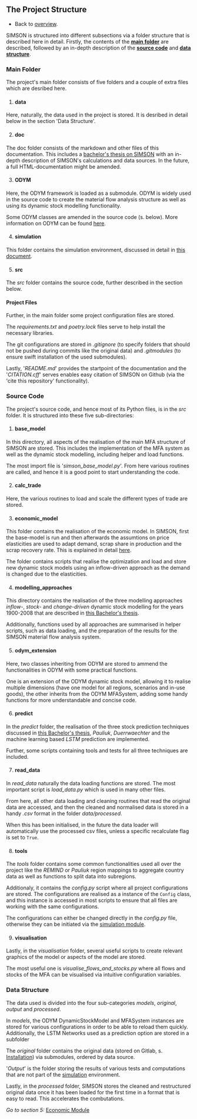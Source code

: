 ## The Project Structure

- Back to [overview](../README.md).

SIMSON is structured into different subsections via a folder structure that is described here in detail.
Firstly, the contents of the [**main folder**](#main-folder) are described, followed by an in-depth description
of the [**source code**](#source-code) and [**data structure**](#data-structure).

### Main Folder

The project's main folder consists of five folders and a couple of extra files which are desribed here.

1. #### data

Here, naturally, the data used in the project is stored. It is desribed in detail below 
in the section 'Data Structure'.

2. #### doc

The doc folder consists of the markdown and other files of this documentation.
This includes a [bachelor's thesis on SIMSON](bachelor.hosak.pdf) with an in-depth description
of SIMSON's calculations and data sources.
In the future, a full HTML-documentation might be amended.

3. #### ODYM

Here, the ODYM framework is loaded as a submodule. ODYM is widely used in the source code
to create the material flow analysis structure as well as using its dynamic stock modelling functionality. 

Some ODYM classes are amended in the source code (s. below). More information on ODYM can be found 
[here](https://github.com/IndEcol/ODYM).

4. #### simulation

This folder contains the simulation environment, discussed in detail
in [this document](../Simulation.md).

5. #### src

The *src* folder contains the source code, further described in the section below.

#### Project Files

Further, in the main folder some project configuration files are stored.

The *requirements.txt* and *poetry.lock* files serve to help install the necessary libraries.

The git configurations are stored in *.gitignore* (to specify folders that should not be 
pushed during commits like the original data)  and *.gitmodules* (to ensure swift installation of the used submodules).

Lastly, '*README.md*' provides the startpoint of the documentation
and the '*CITATION.cff*' serves enables easy citation of SIMSON on Github (via the 'cite this repository' functionality).

### Source Code

The project's source code, and hence most of its Python files, 
is in the *src* folder. It is structured into these five sub-directories:

1. #### base_model

In this directory, all aspects of the realisation of the main MFA structure of 
SIMSON are stored. This includes the implementation of the MFA system as well as
the dynamic stock modelling, including helper and load functions.

The most import file is '*simson_base_model.py*'. From here various routines are called,
and hence it is a good point to start understanding the code.

2. #### calc_trade

Here, the various routines to load and scale the different types of trade
are stored.

3. #### economic_model

This folder contains the realisation of the economic model. In SIMSON, first
the base-model is run and then afterwards the assumtions on price elasticities are
used to adapt demand, scrap share in production and the scrap recovery rate.
This is explained in detail [here](Economic_Module.md).

The folder contains scripts that realise the optimization and load 
and store new dynamic stock models using an inflow-driven approach as the demand
is changed due to the elasticities.

4. #### modelling_approaches

This directory contains the realisation of the three modelling approaches
*inflow-*, *stock-* and *change-driven* dynamic stock modelling for the years 1900-2008
that are described in [this Bachelor's thesis](bachelor.hosak.pdf).

Additionally, functions used by all approaches are summarised in helper scripts, 
such as data loading, and the preparation of the results for the SIMSON 
material flow analysis system.

5. #### odym_extension

Here, two classes inheriting from ODYM are stored to ammend
the functionalities in ODYM with some practical functions. 

One is an extension of the ODYM dynamic stock model, allowing it to realise
multiple dimensions (have one model for all regions, scenarios and in-use goods),
the other inherits from the ODYM MFASystem, adding some handy functions for
more understandable and concise code.

6. #### predict

In the *predict* folder, the realisation of the three stock prediction techniques
discussed in [this Bachelor's thesis](bachelor.hosak.pdf), *Pauliuk*, *Duerrwaechter* and
the machine learning based *LSTM* prediction are implemented.

Further, some scripts containing tools and tests for all three techniques are included.

7. #### read_data

In *read_data* naturally the data loading functions are stored. The most important 
script is *load_data.py* which is used in many other files. 

From here, all other data loading and cleaning routines that read the original data 
are accessed, and then the cleaned and normalised data is stored in a handy *.csv* format
in the folder *data/processed*. 

When this has been initialised, in the future the data loader will automatically use the 
processed csv files, unless a specific recalculate flag is set to ``True``.

8. #### tools

The *tools* folder contains some common functionalities used all over 
the project like the *REMIND* or *Pauliuk* region mappings to aggregate country data
as well as functions to split data into subregions. 

Additionaly, it contains the *config.py* script where all project
configurations are stored. The configurations are realised as a instance
of the ``Config`` class, and this instance is accessed in most scripts to ensure 
that all files are working with the same configurations.

The configurations can either be changed directly in the *config.py* file, 
otherwise they can be initiated via the [simulation module](Simulation.md).

9. #### visualisation

Lastly, in the *visualisation* folder, several useful scripts to create
relevant graphics of the model or aspects of the model are stored.

The most useful one is *visualise_flows_and_stocks.py* where all flows 
and stocks of the MFA can be visualised via intuitive configuration variables.

### Data Structure

The data used is divided into the four sub-categories 
*models*, *original*, *output* and *processed*.

In *models*, the ODYM DynamicStockModel and MFASystem instances are stored for various configurations 
in order to be able to reload them quickly. Additionally, the LSTM Networks used as a prediction option are stored in
a subfolder 

The *original* folder contains the original data (stored on Gitlab, s. [Installation](Installation.md)) 
via submodules, ordered by data source.

'*Output*' is the folder storing the results of various tests and computations that are not part of the 
[simulation](Simulation.md) environment.

Lastly, in the *processed* folder, SIMSON stores the cleaned and restructured original data once 
it has been loaded for the first time in a format that is easy to read. This accelerates the combutations.


*Go to section 5:* [Economic Module](Economic_Module.md)